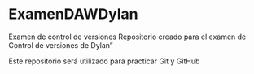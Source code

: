 # ExamenDAWDylan
Examen de control de versiones
Repositorio creado para el examen de Control de versiones de Dylan”

Este repositorio será utilizado para practicar Git y GitHub
